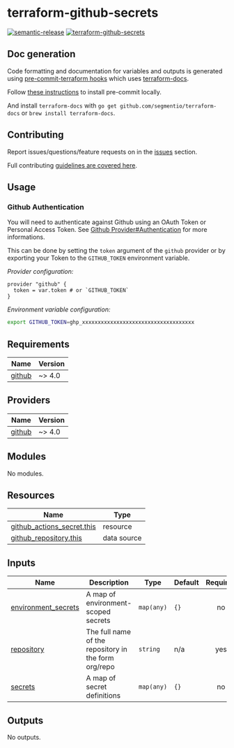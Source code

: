 # terraform-github-secrets

[![semantic-release](https://img.shields.io/badge/%20%20%F0%9F%93%A6%F0%9F%9A%80-semantic--release-e10079.svg)](https://github.com/semantic-release/terraform-github-secrets)
[![terraform-github-secrets](https://github.com/tbobm/terraform-github-secrets/workflows/terraform-github-secrets/badge.svg)](https://github.com/tbobm/terraform-github-secrets/actions?query=workflow%3Aterraform-github-secrets)

## Doc generation

Code formatting and documentation for variables and outputs is generated using
[pre-commit-terraform
hooks](https://github.com/antonbabenko/pre-commit-terraform) which uses
[terraform-docs](https://github.com/segmentio/terraform-docs).

Follow [these
instructions](https://github.com/antonbabenko/pre-commit-terraform#how-to-install)
to install pre-commit locally.

And install `terraform-docs` with `go get github.com/segmentio/terraform-docs`
or `brew install terraform-docs`.

## Contributing

Report issues/questions/feature requests on in the
[issues](https://github.com/tbobm/terraform-github-secrets/issues/new)
section.

Full contributing [guidelines are covered
here](https://github.com/tbobm/terraform-github-secrets/blob/master/.github/CONTRIBUTING.md).

## Usage

### Github Authentication

You will need to authenticate against Github using an OAuth Token or Personal Access Token.
See [Github Provider#Authentication][tf-gh-auth] for more informations.

This can be done by setting the `token` argument of the `github` provider or by exporting
your Token to the `GITHUB_TOKEN` environment variable.

_Provider configuration:_
```hcl
provider "github" {
  token = var.token # or `GITHUB_TOKEN`
}
```

_Environment variable configuration:_
```bash
export GITHUB_TOKEN=ghp_xxxxxxxxxxxxxxxxxxxxxxxxxxxxxxxxxxxx
```

[tf-gh-auth]: https://registry.terraform.io/providers/integrations/github/latest/docs#authentication

<!-- BEGINNING OF PRE-COMMIT-TERRAFORM DOCS HOOK -->
## Requirements

| Name | Version |
|------|---------|
| <a name="requirement_github"></a> [github](#requirement\_github) | ~> 4.0 |

## Providers

| Name | Version |
|------|---------|
| <a name="provider_github"></a> [github](#provider\_github) | ~> 4.0 |

## Modules

No modules.

## Resources

| Name | Type |
|------|------|
| [github_actions_secret.this](https://registry.terraform.io/providers/integrations/github/latest/docs/resources/actions_secret) | resource |
| [github_repository.this](https://registry.terraform.io/providers/integrations/github/latest/docs/data-sources/repository) | data source |

## Inputs

| Name | Description | Type | Default | Required |
|------|-------------|------|---------|:--------:|
| <a name="input_environment_secrets"></a> [environment\_secrets](#input\_environment\_secrets) | A map of environment-scoped secrets | `map(any)` | `{}` | no |
| <a name="input_repository"></a> [repository](#input\_repository) | The full name of the repository in the form org/repo | `string` | n/a | yes |
| <a name="input_secrets"></a> [secrets](#input\_secrets) | A map of secret definitions | `map(any)` | `{}` | no |

## Outputs

No outputs.
<!-- END OF PRE-COMMIT-TERRAFORM DOCS HOOK -->
